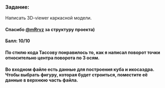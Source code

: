 ### Задание:
Написать 3D-viewer каркасной модели.

#### Спасибо [@mRrvz](https://github.com/mRrvz) за структуру проекта)

#### Балл: 10/10 

#### По стилю кода Тассову понравилось то, как я написал поворот точки относительно центра поворота по 3 осям.

#### Во входном файле есть данные для построения куба и икосаэдра. Чтобы выбрать фигуру, которая будет строиться, поместите её данные в верхнюю часть файла.
